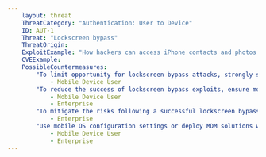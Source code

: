 ```yaml
---
    layout: threat
    ThreatCategory: "Authentication: User to Device"
    ID: AUT-1
    Threat: "Lockscreen bypass"
    ThreatOrigin:
    ExploitExample: "How hackers can access iPhone contacts and photos without a password [^129]"
    CVEExample:
    PossibleCountermeasures:
        "To limit opportunity for lockscreen bypass attacks, strongly secure mobile devices when not directly attended.":
            - Mobile Device User
        "To reduce the success of lockscreen bypass exploits, ensure mobile OS security updates are installed in a timely manner":
            - Mobile Device User
            - Enterprise
        "To mitigate the risks following a successful lockscreen bypass, apply secondary authentication requirements to enterprise container solutions, sensitive apps, or back-end serivces).":
            - Enterprise
        "Use mobile OS configuration settings or deploy MDM solutions with policies to limit the data or services available while the device screen is locked (e.g., notifications, camera)":
            - Mobile Device User
            - Enterprise
---
```


